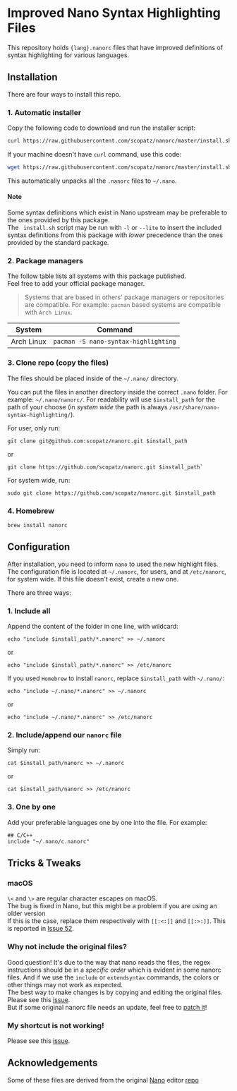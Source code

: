 # Improved Nano Syntax Highlighting Files

This repository holds ``{lang}.nanorc`` files that have improved definitions of syntax highlighting for various languages.

## Installation

There are four ways to install this repo.

### 1. Automatic installer

Copy the following code to download and run the installer script:

```sh
curl https://raw.githubusercontent.com/scopatz/nanorc/master/install.sh | sh
```

If your machine doesn't have `curl` command, use this code:

```sh
wget https://raw.githubusercontent.com/scopatz/nanorc/master/install.sh -O- | sh
```

This automatically unpacks all the `.nanorc` files to `~/.nano`.

#### Note

Some syntax definitions which exist in Nano upstream may be preferable to the ones provided by this package.  
The ` install.sh` script may be run with `-l` or `--lite` to insert the included syntax definitions from this package with *lower* precedence than the ones provided by the standard package.

### 2. Package managers

The follow table lists all systems with this package published.  
Feel free to add your official package manager.

> Systems that are based in others' package managers or repositories are compatible. For example: `pacman` based systems are compatible with `Arch Linux`.

| System     | Command                                  |
| ---------- | ---------------------------------------- |
| Arch Linux | `pacman -S nano-syntax-highlighting`     |

### 3. Clone repo (copy the files)

The files should be placed inside of the `~/.nano/` directory.

You can put the files in another directory inside the correct `.nano` folder.
For example: `~/.nano/nanorc/`.
For readability will use `$install_path` for the path of your choose (in *system wide* the path is always `/usr/share/nano-syntax-highlighting/`).

For user, only run:

```
git clone git@github.com:scopatz/nanorc.git $install_path
```

or

```
git clone https://github.com/scopatz/nanorc.git $install_path`
```

For system wide, run:

```
sudo git clone https://github.com/scopatz/nanorc.git $install_path
```

### 4. Homebrew

```
brew install nanorc
```

## Configuration

After installation, you need to inform `nano` to used the new highlight files. 
The configuration file is located at `~/.nanorc`, for users, and at `/etc/nanorc`, for system wide.
If this file doesn't exist, create a new one.

There are three ways:

### 1. Include all

Append the content of the folder in one line, with wildcard:

```
echo "include $install_path/*.nanorc" >> ~/.nanorc
```

or

```
echo "include $install_path/*.nanorc" >> /etc/nanorc
```

If you used `Homebrew` to install `nanorc`, replace `$install_path` with `~/.nano/`:

```
echo "include ~/.nano/*.nanorc" >> ~/.nanorc
```

or

```
echo "include ~/.nano/*.nanorc" >> /etc/nanorc
```

### 2. Include/append our `nanorc` file

Simply run:

```
cat $install_path/nanorc >> ~/.nanorc
```

or  

```
cat $install_path/nanorc >> /etc/nanorc
```

### 3. One by one

Add your preferable languages one by one into the file. For example:

```
## C/C++
include "~/.nano/c.nanorc"
```

## Tricks & Tweaks

### macOS

`\<` and `\>` are regular character escapes on macOS.  
The bug is fixed in Nano, but this might be a problem if you are using an older version  
If this is the case, replace them respectively with `[[:<:]]` and `[[:>:]]`.
This is reported in [Issue 52](https://github.com/scopatz/nanorc/issues/52).

### Why not include the original files?

Good question! It's due to the way that nano reads the files, the regex instructions should be in a _specific order_ which is evident in some nanorc files.
And if we use the `include` or `extendsyntax` commands, the colors or other things may not work as expected.  
The best way to make changes is by copying and editing the original files.  
Please see this [issue](https://savannah.gnu.org/bugs/index.php?5698).   
But if some original nanorc file needs an update, feel free to [patch it](https://savannah.gnu.org/patch/?func=additem&group=nano)!

### My shortcut is not working!

Please see this [issue](https://savannah.gnu.org/bugs/?56994).

## Acknowledgements

Some of these files are derived from the original [Nano](https://www.nano-editor.org) editor [repo](https://git.savannah.gnu.org/cgit/nano.git)
